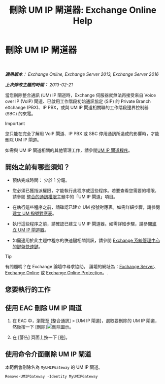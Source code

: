 ﻿---
title: '刪除 UM IP 閘道器: Exchange Online Help'
TOCTitle: 刪除 UM IP 閘道器
ms:assetid: 569d3741-67dd-4597-8d28-010011be0c12
ms:mtpsurl: https://technet.microsoft.com/zh-tw/library/Aa998214(v=EXCHG.150)
ms:contentKeyID: 50473134
ms.date: 05/23/2018
mtps_version: v=EXCHG.150
ms.translationtype: MT
---

# 刪除 UM IP 閘道器

 

_**適用版本：** Exchange Online, Exchange Server 2013, Exchange Server 2016_

_**上次修改主題的時間：** 2013-02-21_

當您刪除整合通訊 (UM) IP 閘道時，Exchange 伺服器就無法再接受來自 Voice over IP (VoIP) 閘道、已啟用工作階段初始通訊協定 (SIP) 的 Private Branch eXchange (PBX)、IP PBX，或與 UM IP 閘道相關聯的工作階段邊界控制器 (SBC) 的來電。


> [!IMPORTANT]  
> 您只能在完全了解用 VoIP 閘道、IP PBX 或 SBC 停用通訊所造成的影響時，才能刪除 UM IP 閘道。




如需與 UM IP 閘道相關的其他管理工作，請參閱[UM IP 閘道程序](https://docs.microsoft.com/zh-tw/exchange/voice-mail-unified-messaging/connect-voice-mail-system/um-ip-gateway-procedures)。

## 開始之前有哪些須知？

  - 預估完成時間： 少於 1 分鐘。

  - 您必須已獲指派權限，才能執行此程序或這些程序。若要查看您需要的權限，請參閱 [整合的通訊權限](unified-messaging-permissions-exchange-2013-help.md)主題中的「UM IP 閘道」項目。

  - 在執行這些程序之前，請確認已建立 UM 撥號對應表。如需詳細步驟，請參閱[建立 UM 撥號對應表](https://docs.microsoft.com/zh-tw/exchange/voice-mail-unified-messaging/connect-voice-mail-system/create-um-dial-plan)。

  - 執行這些程序之前，請確認已建立 UM IP 閘道器。如需詳細步驟，請參閱[建立 UM IP 閘道器](https://docs.microsoft.com/zh-tw/exchange/voice-mail-unified-messaging/connect-voice-mail-system/create-um-ip-gateway)。

  - 如需適用於此主題中程序的快速鍵相關資訊，請參閱 [Exchange 系統管理中心的鍵盤快速鍵](keyboard-shortcuts-in-the-exchange-admin-center-exchange-online-protection-help.md)。


> [!TIP]  
> 有問題嗎？在 Exchange 論壇中尋求協助。 論壇的網址為：<a href="https://go.microsoft.com/fwlink/p/?linkid=60612">Exchange Server</a>、 <a href="https://go.microsoft.com/fwlink/p/?linkid=267542">Exchange Online</a> 或 <a href="https://go.microsoft.com/fwlink/p/?linkid=285351">Exchange Online Protection</a>。.




## 您要執行的工作

## 使用 EAC 刪除 UM IP 閘道

1.  在 EAC 中，瀏覽至 \[整合通訊\] \> \[UM IP 閘道\]，選取要刪除的 UM IP 閘道，然後按一下 \[刪除\]![刪除圖示](images/JJ651670.14f639f6-61e8-4418-bbfb-0db14de9d2f5(EXCHG.150).gif "刪除圖示")。

2.  在 \[警告\] 頁面上按一下 \[是\]。

## 使用命令介面刪除 UM IP 閘道

本範例會刪除名為 `MyUMIPGateway` 的 UM IP 閘道。

    Remove-UMIPGateway -Identity MyUMIPGateway

